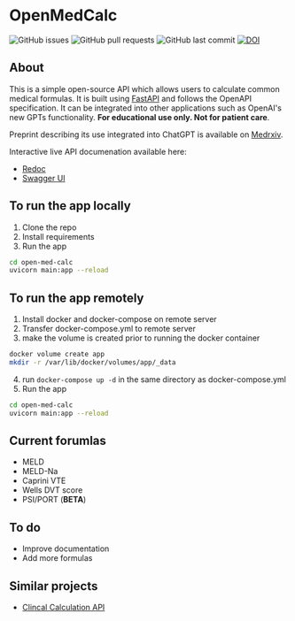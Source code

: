# OpenMedCalc

![GitHub issues](https://img.shields.io/github/issues/alexgoodell/open-med-calc)
![GitHub pull requests](https://img.shields.io/github/issues-pr/alexgoodell/open-med-calc)
![GitHub last commit](https://img.shields.io/github/last-commit/alexgoodell/open-med-calc)
[![DOI](https://zenodo.org/badge/717889575.svg)](https://zenodo.org/doi/10.5281/zenodo.10360457)

## About

This is a simple open-source API which allows users to calculate common medical formulas. 
It is built using [FastAPI](https://fastapi.tiangolo.com/) and follows the OpenAPI specification.
It can be integrated into other applications such as OpenAI's new GPTs functionality.
**For educational use only. Not for patient care**.

Preprint describing its use integrated into ChatGPT is available on [Medrxiv](https://www.medrxiv.org/content/10.1101/2023.12.13.23299881v1).

Interactive live API documenation available here:
- [Redoc](https://openmedcalc.org/api/redoc)
- [Swagger UI](https://api.openmedcalc.org/docs) 

## To run the app locally

1. Clone the repo
2. Install requirements
3. Run the app

```bash
cd open-med-calc
uvicorn main:app --reload
```

## To run the app remotely

1. Install docker and docker-compose on remote server
2. Transfer docker-compose.yml to remote server
3. make the volume is created prior to running the docker container
```bash
docker volume create app
mkdir -r /var/lib/docker/volumes/app/_data
```
4. run `docker-compose up -d` in the same directory as docker-compose.yml
5. Run the app

```bash
cd open-med-calc
uvicorn main:app --reload
```

## Current forumlas

- MELD
- MELD-Na
- Caprini VTE
- Wells DVT score
- PSI/PORT (**BETA**)

## To do

- Improve documentation
- Add more formulas


## Similar projects

- [Clincal Calculation API](https://github.com/bawmedical/clinical-calculation-api)
